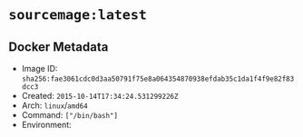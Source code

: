 # `sourcemage:latest`

## Docker Metadata

- Image ID: `sha256:fae3061cdc0d3aa50791f75e8a064354870938efdab35c1da1f4f9e82f83dcc3`
- Created: `2015-10-14T17:34:24.531299226Z`
- Arch: `linux`/`amd64`
- Command: `["/bin/bash"]`
- Environment:
